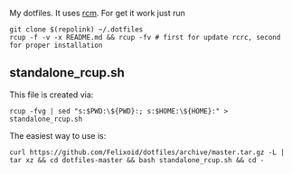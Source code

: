 My dotfiles. It uses [rcm](https://github.com/thoughtbot/rcm). For get it work just run
```
git clone $(repolink) ~/.dotfiles
rcup -f -v -x README.md && rcup -fv # first for update rcrc, second for proper installation
```

## standalone_rcup.sh

This file is created via:

`rcup -fvg | sed "s:$PWD:\${PWD}:; s:$HOME:\${HOME}:" > standalone_rcup.sh`

The easiest way to use is:

`curl https://github.com/Felixoid/dotfiles/archive/master.tar.gz -L | tar xz && cd dotfiles-master && bash standalone_rcup.sh && cd -`
